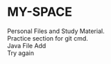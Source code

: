 # MY-SPACE
Personal Files and Study Material. 
<br>
Practice section for git cmd.<br>
Java File Add<br>
Try again